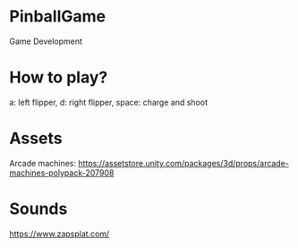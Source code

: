 # PinballGame
 Game Development

# How to play?
a: left flipper, d: right flipper, space: charge and shoot

# Assets
Arcade machines: https://assetstore.unity.com/packages/3d/props/arcade-machines-polypack-207908

# Sounds
https://www.zapsplat.com/
